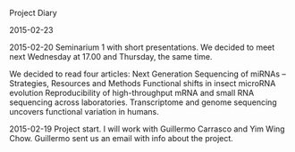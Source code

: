 Project Diary

2015-02-23

2015-02-20
Seminarium 1 with short presentations. 
We decided to meet next Wednesday at 17.00 and Thursday, the same time. 

We decided to read four articles:
  Next Generation Sequencing of miRNAs – Strategies, Resources and Methods
  Functional shifts in insect microRNA evolution
  Reproducibility of high-throughput mRNA and small RNA sequencing across laboratories.
  Transcriptome and genome sequencing uncovers functional variation in humans.

2015-02-19
Project start. I will work with Guillermo Carrasco and Yim Wing Chow. 
Guillermo sent us an email with info about the project. 







